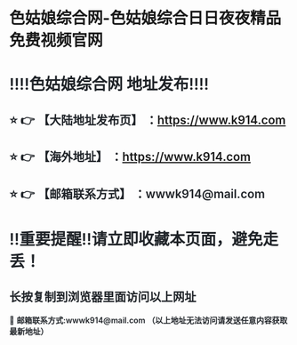 # 色姑娘综合网-色姑娘综合日日夜夜精品免费视频官网

<div class="markdown-heading" style="color:#1F2328;font-family:-apple-system, BlinkMacSystemFont, &quot;font-size:16px;background-color:#FFFFFF;">
	<h1 class="heading-element" style="margin-left:0px;font-weight:var(--base-text-weight-semibold, 600);">
		‼️‼️色姑娘综合网 地址发布‼️‼️
	</h1>
</div>
<div class="markdown-heading" style="color:#1F2328;font-family:-apple-system, BlinkMacSystemFont, &quot;font-size:16px;background-color:#FFFFFF;">
	<h2 class="heading-element" style="font-weight:var(--base-text-weight-semibold, 600);">
		⭐ 👉 【大陆地址发布页】 ：<a href="https://www.k914.com" target="_blank">https://www.k914.com</a> 
	</h2>
</div>
<div class="markdown-heading" style="color:#1F2328;font-family:-apple-system, BlinkMacSystemFont, &quot;font-size:16px;background-color:#FFFFFF;">
	<h2 class="heading-element" style="font-weight:var(--base-text-weight-semibold, 600);">
		⭐ 👉 【海外地址】 ：<a href="https://www.k914.com" target="_blank">https://www.k914.com</a> 
	</h2>
</div>
<div class="markdown-heading" style="color:#1F2328;font-family:-apple-system, BlinkMacSystemFont, &quot;font-size:16px;background-color:#FFFFFF;">
	<h2 class="heading-element" style="font-weight:var(--base-text-weight-semibold, 600);">
		⭐ 👉 【邮箱联系方式】 ：wwwk914@mail.com
	</h2>
</div>
<div class="markdown-heading" style="color:#1F2328;font-family:-apple-system, BlinkMacSystemFont, &quot;font-size:16px;background-color:#FFFFFF;">
	<h1 class="heading-element" style="margin-left:0px;font-weight:var(--base-text-weight-semibold, 600);">
		‼️重要提醒‼️请立即收藏本页面，避免走丢！
	</h1>
</div>
<div class="markdown-heading" style="color:#1F2328;font-family:-apple-system, BlinkMacSystemFont, &quot;font-size:16px;background-color:#FFFFFF;">
	<h2 class="heading-element" style="font-weight:var(--base-text-weight-semibold, 600);">
		长按复制到浏览器里面访问以上网址
	</h2>
</div>
<p style="color:#1F2328;font-family:-apple-system, BlinkMacSystemFont, &quot;font-size:16px;background-color:#FFFFFF;">
	📧&nbsp;<span style="font-weight:var(--base-text-weight-semibold, 600);">邮箱联系方式:wwwk914@mail.com&nbsp;（以上地址无法访问请发送任意内容获取最新地址）</span> 
</p>
